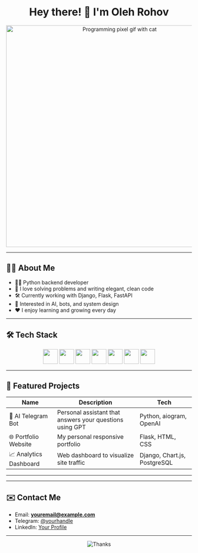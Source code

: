 
<h1 align="center">
  Hey there! 👋 I'm Oleh Rohov
</h1>


<p align="center">
  <img src="Oleg21345/assets/Gifka.gif" width="600" alt="Programming pixel gif with cat" />
</p>




---

## 🧑‍💻 About Me

- 👨‍💻 Python backend developer  
- 🧠 I love solving problems and writing elegant, clean code  
- 🛠️ Currently working with Django, Flask, FastAPI  
- 🧪 Interested in AI, bots, and system design  
- ❤️ I enjoy learning and growing every day  

---

## 🛠️ Tech Stack

<div align="center">
  <img src="https://cdn.jsdelivr.net/gh/devicons/devicon/icons/python/python-original.svg" width="40" />
  <img src="https://cdn.jsdelivr.net/gh/devicons/devicon/icons/django/django-plain.svg" width="40" />
  <img src="https://cdn.jsdelivr.net/gh/devicons/devicon/icons/flask/flask-original.svg" width="40" />
  <img src="https://cdn.jsdelivr.net/gh/devicons/devicon/icons/javascript/javascript-original.svg" width="40" />
  <img src="https://cdn.jsdelivr.net/gh/devicons/devicon/icons/html5/html5-original.svg" width="40" />
  <img src="https://cdn.jsdelivr.net/gh/devicons/devicon/icons/css3/css3-original.svg" width="40" />
  <img src="https://cdn.jsdelivr.net/gh/devicons/devicon/icons/linux/linux-original.svg" width="40" />
</div>

---

## 📂 Featured Projects

| Name | Description | Tech |
|------|-------------|------|
| 🧠 AI Telegram Bot | Personal assistant that answers your questions using GPT | Python, aiogram, OpenAI |
| 🌐 Portfolio Website | My personal responsive portfolio | Flask, HTML, CSS |
| 📈 Analytics Dashboard | Web dashboard to visualize site traffic | Django, Chart.js, PostgreSQL |

---



---

## ✉️ Contact Me

- Email: **youremail@example.com**  
- Telegram: [@yourhandle](https://t.me/yourhandle)  
- LinkedIn: [Your Profile](https://linkedin.com/in/yourname)

---

<p align="center">
  <img src="https://readme-typing-svg.demolab.com?font=Fira+Code&duration=2500&pause=1000&color=00F7FF&center=true&vCenter=true&width=435&lines=Thanks+for+visiting+my+profile!+⭐" alt="Thanks" />
</p>

